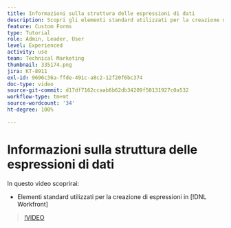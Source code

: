 ```yaml
---
title: Informazioni sulla struttura delle espressioni di dati
description: Scopri gli elementi standard utilizzati per la creazione di espressioni in Adobe  [!DNL Workfront].
feature: Custom Forms
type: Tutorial
role: Admin, Leader, User
level: Experienced
activity: use
team: Technical Marketing
thumbnail: 335174.png
jira: KT-8911
exl-id: 9696c36a-ffde-491c-a8c2-12f20f6bc374
doc-type: video
source-git-commit: d17df7162ccaab6b62db34209f50131927c0a532
workflow-type: tm+mt
source-wordcount: '34'
ht-degree: 100%

---
```


# Informazioni sulla struttura delle espressioni di dati

In questo video scoprirai:

* Elementi standard utilizzati per la creazione di espressioni in [!DNL Workfront]

>[!VIDEO](https://video.tv.adobe.com/v/335174/?quality=12&learn=on&enablevpops)
